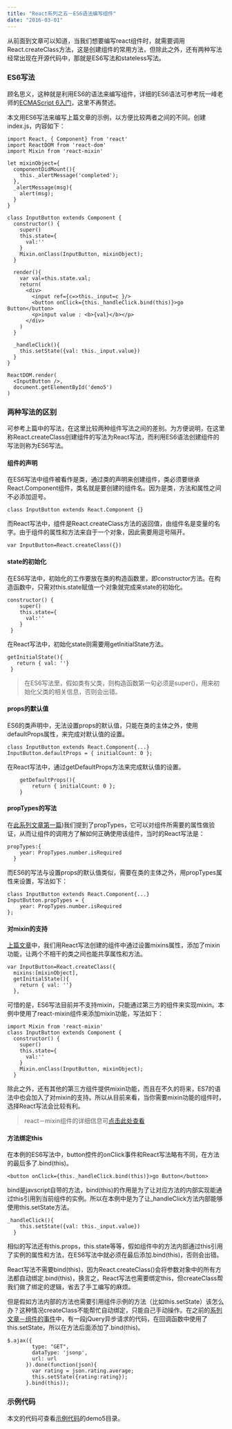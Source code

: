 ```yaml
---
title: "React系列之五－ES6语法编写组件"
date: "2016-03-01"
---
```


从前面到文章可以知道，当我们想要编写react组件时，就需要调用React.createClass方法，这是创建组件的常用方法，但除此之外，还有两种写法经常出现在开源代码中，那就是ES6写法和stateless写法。

### ES6写法
顾名思义，这种就是利用ES6的语法来编写组件，详细的ES6语法可参考阮一峰老师的[ECMAScript 6入门](http://es6.ruanyifeng.com/)，这里不再赘述。

本文用ES6写法来编写上篇文章的示例，以方便比较两者之间的不同。创建index.js，内容如下：

```
import React, { Component} from 'react'
import ReactDOM from 'react-dom'
import Mixin from 'react-mixin'

let mixinObject={
  componentDidMount(){
    this._alertMessage('completed');
  },
  _alertMessage(msg){
    alert(msg);
  }
}

class InputButton extends Component {
  constructor() {
    super()
    this.state={
      val:''
    }
    Mixin.onClass(InputButton, mixinObject);
  }

  render(){
    var val=this.state.val;
    return(
      <div>
        <input ref={c=>this._input=c }/>
        <button onClick={this._handleClick.bind(this)}>go Button</button>
        <p>input value : <b>{val}</b></p>
      </div>
    )
  }

  _handleClick(){
    this.setState({val: this._input.value})
  }
}

ReactDOM.render(
  <InputButton />,
  document.getElementById('demo5')
)
```

### 两种写法的区别
可参考上篇中的写法，在这里比较两种组件写法之间的差别。为方便说明，在这里称React.createClass创建组件的写法为React写法，而利用ES6语法创建组件的写法则称为ES6写法。
#### 组件的声明
在ES6写法中组件被看作是类，通过类的声明来创建组件，类必须要继承React.Component组件，类名就是要创建的组件名。因为是类，方法和属性之间不必添加逗号。

```
class InputButton extends React.Component {}
```

而React写法中，组件是React.createClass方法的返回值，由组件名是变量的名字。由于组件的属性和方法来自于一个对象，因此需要用逗号隔开。

```
var InputButton=React.createClass({})
```

#### state的初始化
在ES6写法中，初始化的工作要放在类的构造函数里，即constructor方法。在构造函数中，只需对this.state赋值一个对象就完成来state的初始化。

```
constructor() {
    super()
    this.state={
      val:''
    }
 }
```
 
 在React写法中，初始化state则需要用getInitialState方法。
 
 ```
 getInitialState(){
    return { val: ''}
  }
 ```

> 在ES6写法里，假如类有父类，则构造函数第一句必须是super()，用来初始化父类的相关信息，否则会出错。

#### props的默认值
ES6的类声明中，无法设置props的默认值，只能在类的主体之外，使用defaultProps属性，来完成对默认值的设置。

```
class InputButton extends React.Component{...}
InputButton.defaultProps = { initialCount: 0 };
```
在React写法中，通过getDefaultProps方法来完成默认值的设置。

```
	getDefaultProps(){
		return { initialCount: 0 };
	}
```

#### propTypes的写法
在[此系列文章第一篇](/20150712-react-part-1))我们提到了propTypes，它可以对组件所需要的属性做验证，从而让组件的调用方了解如何正确使用该组件，当时的React写法是：

```
propTypes:{
    year: PropTypes.number.isRequired
  }
```

而ES6的写法与设置props的默认值类似，需要在类的主体之外，用propTypes属性来设置，写法如下：

```
class InputButton extends React.Component{...}
InputButton.propTypes = {
	year: PropTypes.number.isRequired
};
```

#### 对mixin的支持
[上篇文章](/20160104-react-part-4)中，我们用React写法创建的组件中通过设置mixins属性，添加了mixin功能，让两个不相干的类之间也能共享属性和方法。

```
var InputButton=React.createClass({
  mixins:[mixinObject],
  getInitialState(){
    return { val: ''}
  },
```

可惜的是，ES6写法目前并不支持mixin，只能通过第三方的组件来实现mixin。本例中使用了react-mixin组件来添加mixin功能，写法如下：

```
import Mixin from 'react-mixin'
class InputButton extends Component {
  constructor() {
    super()
    this.state={
      val:''
    }
    Mixin.onClass(InputButton, mixinObject);
  }  
```
  
 除此之外，还有其他的第三方组件提供mixin功能，而且在不久的将来，ES7的语法中也会加入了对mixin的支持。所以从目前来看，当你需要mixin功能的组件时，选择React写法会比较有利。
 
>  react－mixin组件的详细信息可[点击此处查看](https://github.com/brigand/react-mixin)

#### 方法绑定this
在本例的ES6写法中，button控件的onClick事件和React写法略有不同，在方法的最后多了.bind(this)。

```
<button onClick={this._handleClick.bind(this)}>go Button</button>
```

bind是javscript自带的方法，bind(this)的作用是为了让对应方法的内部实现能通过this引用到当前组件的实例。所以在本例中是为了让_handleClick方法内部能够使用this.setState方法。

```
_handleClick(){
    this.setState({val: this._input.value})
  }
```
  
相似的写法还有this.props，this.state等等，假如组件中的方法内部通过this引用了实例的属性和方法，在ES6写法中就必须在最后添加.bind(this)，否则会出错。

React写法不需要bind(this)，因为React.createClass()会将参数对象中的所有方法都自动绑定.bind(this)，换言之，React写法也需要绑定this，但createClass帮我们做了绑定的逻辑，省去了手工编写的麻烦。

但是假如方法内部的方法也需要引用组件示例的方法（比如this.setState）该怎么办？这种情况createClass不能帮忙自动绑定，只能自己手动操作。在之前的[系列文章－组件的事件](http://twomeetings.github.io/2016/03/03/React%E7%B3%BB%E5%88%97%E4%B9%8B%E4%B8%89%EF%BC%8D%E4%BA%8B%E4%BB%B6/)中，有一段jQuery异步请求的代码，在回调函数中使用了this.setState，所以在方法后面添加了.bind(this)。

```
$.ajax({
        type: "GET",
        dataType: 'jsonp',
        url: url
      }).done(function(json){
        var rating = json.rating.average;
        this.setState({rating:rating});
      }.bind(this));
```
      
###  示例代码
本文的代码可查看[示例代码](https://github.com/twomeetings/reactExamples)的demo5目录。